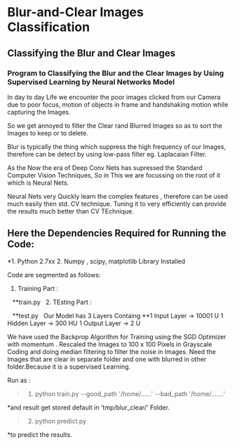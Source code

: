 # Blur-and-Clear Images Classification
## Classifying the Blur and Clear Images

### Program to Classifying the Blur and the Clear Images by Using Supervised Learning by Neural Networks Model

In day to day Life we encounter the poor images clicked from our Camera due to poor focus, motion of objects in frame
and handshaking motion while capturing the Images.

So we get annoyed to filter the Clear rand Blurred Images so as to sort the Images to keep or to delete.

Blur is typically the thing which suppress the high frequency of our Images, therefore can be detect by using low-pass filter
eg. Laplacaian Filter. 

As the Now the era of Deep Conv Nets has supressed the Standard Computer Vision Techniques, 
So in This we are focussing on the root of it which is Neural Nets.

Neural Nets very Quickly learn the complex features , therefore can be used much easily then std. CV technique.
Tuning it to very efficiently can provide the results much better than CV TEchnique.


## Here the Dependencies Required for Running the Code:
*1. Python 2.7xx
2. Numpy , scipy, matplotlib Library Installed 

Code are segmented as follows:
1. Training Part :

    **train.py
  
2. TEsting Part :

    **test.py
  
Our Model has 3 Layers
Containg
 **1 Input Layer -> 10001 U
 1 Hidden Layer -> 300 HU
 1 Output Layer -> 2 U


We have used the Backprop Algorithm for Training using the SGD Optimizer with momentum .
Rescaled the Images to 100 x 100 Pixels in Grayscale Coding and doing median filtering to filter the noise in Images.
Need the Images that are clear in separate folder and one with blurred in other folder.Because it is a supervised Learning.


Run as :
> 1. python train.py  --good_path  '/home/......'  --bad_path  '/home/.......'

*and result get stored default in 'tmp/blur_clear/' Folder.
 

> 2. python predict.py

*to predict the results.

